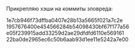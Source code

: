 Прикрепляю хэши на коммиты зловреда:

1e7cb946f73dffba0407e28b13a5665f021a7c2e
1957676400e454566284b54098430bf67f177a56
e05f239915add33259d2ae29dfdfd6110e569161
22ba0de2965ec6c50b6aab93d1ee11e5242a7e00
